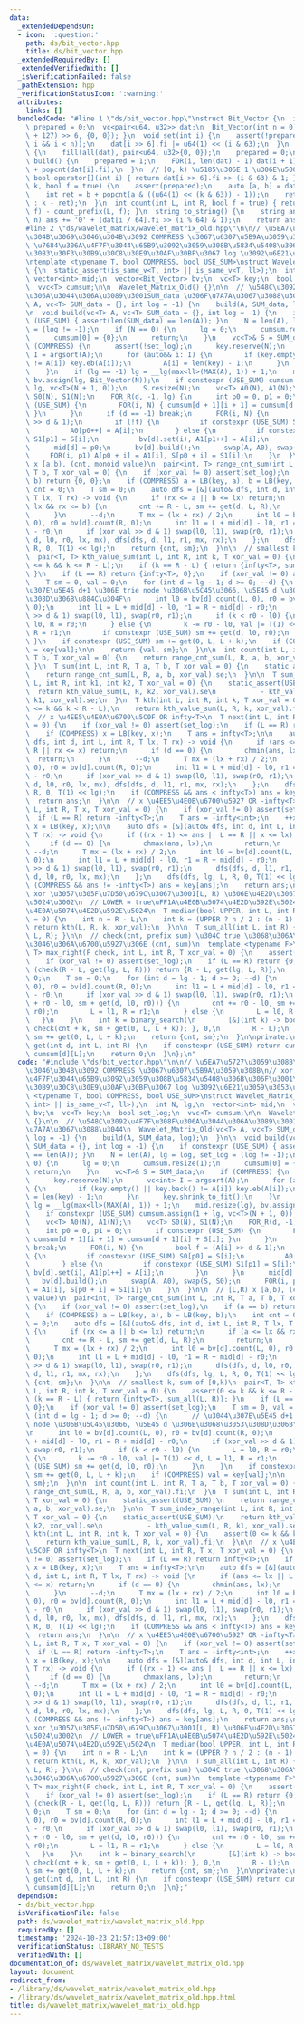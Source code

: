 ```yaml
---
data:
  _extendedDependsOn:
  - icon: ':question:'
    path: ds/bit_vector.hpp
    title: ds/bit_vector.hpp
  _extendedRequiredBy: []
  _extendedVerifiedWith: []
  _isVerificationFailed: false
  _pathExtension: hpp
  _verificationStatusIcon: ':warning:'
  attributes:
    links: []
  bundledCode: "#line 1 \"ds/bit_vector.hpp\"\nstruct Bit_Vector {\n  int n;\n  bool\
    \ prepared = 0;\n  vc<pair<u64, u32>> dat;\n  Bit_Vector(int n = 0) : n(n) { dat.assign((n\
    \ + 127) >> 6, {0, 0}); }\n  void set(int i) {\n    assert(!prepared && (0 <=\
    \ i && i < n));\n    dat[i >> 6].fi |= u64(1) << (i & 63);\n  }\n  void reset()\
    \ {\n    fill(all(dat), pair<u64, u32>{0, 0});\n    prepared = 0;\n  }\n  void\
    \ build() {\n    prepared = 1;\n    FOR(i, len(dat) - 1) dat[i + 1].se = dat[i].se\
    \ + popcnt(dat[i].fi);\n  }\n  // [0, k) \u5185\u306E 1 \u306E\u500B\u6570\n \
    \ bool operator[](int i) { return dat[i >> 6].fi >> (i & 63) & 1; }\n  int count_prefix(int\
    \ k, bool f = true) {\n    assert(prepared);\n    auto [a, b] = dat[k >> 6];\n\
    \    int ret = b + popcnt(a & ((u64(1) << (k & 63)) - 1));\n    return (f ? ret\
    \ : k - ret);\n  }\n  int count(int L, int R, bool f = true) { return count_prefix(R,\
    \ f) - count_prefix(L, f); }\n  string to_string() {\n    string ans;\n    FOR(i,\
    \ n) ans += '0' + (dat[i / 64].fi >> (i % 64) & 1);\n    return ans;\n  }\n};\n\
    #line 2 \"ds/wavelet_matrix/wavelet_matrix_old.hpp\"\n\n// \u5EA7\u5727\u3059\u308B\
    \u304B\u3069\u3046\u304B\u3092 COMPRESS \u3067\u6307\u5B9A\u3059\u308B\n// xor\
    \ \u7684\u306A\u4F7F\u3044\u65B9\u3092\u3059\u308B\u5834\u5408\u306B\u306F\u3001\
    \u30B3\u30F3\u30B9\u30C8\u30E9\u30AF\u30BF\u3067 log \u3092\u6E21\u3059\u3053\u3068\
    \ntemplate <typename T, bool COMPRESS, bool USE_SUM>\nstruct Wavelet_Matrix_Old\
    \ {\n  static_assert(is_same_v<T, int> || is_same_v<T, ll>);\n  int N, lg;\n \
    \ vector<int> mid;\n  vector<Bit_Vector> bv;\n  vc<T> key;\n  bool set_log;\n\
    \  vvc<T> cumsum;\n\n  Wavelet_Matrix_Old() {}\n\n  // \u548C\u3092\u4F7F\u308F\
    \u306A\u3044\u306A\u3089\u3001SUM_data \u306F\u7A7A\u3067\u3088\u3044\n  Wavelet_Matrix_Old(vc<T>\
    \ A, vc<T> SUM_data = {}, int log = -1) {\n    build(A, SUM_data, log);\n  }\n\
    \n  void build(vc<T> A, vc<T> SUM_data = {}, int log = -1) {\n    if constexpr\
    \ (USE_SUM) { assert(len(SUM_data) == len(A)); }\n    N = len(A), lg = log, set_log\
    \ = (log != -1);\n    if (N == 0) {\n      lg = 0;\n      cumsum.resize(1);\n\
    \      cumsum[0] = {0};\n      return;\n    }\n    vc<T>& S = SUM_data;\n    if\
    \ (COMPRESS) {\n      assert(!set_log);\n      key.reserve(N);\n      vc<int>\
    \ I = argsort(A);\n      for (auto&& i: I) {\n        if (key.empty() || key.back()\
    \ != A[i]) key.eb(A[i]);\n        A[i] = len(key) - 1;\n      }\n      key.shrink_to_fit();\n\
    \    }\n    if (lg == -1) lg = __lg(max<ll>(MAX(A), 1)) + 1;\n    mid.resize(lg),\
    \ bv.assign(lg, Bit_Vector(N));\n    if constexpr (USE_SUM) cumsum.assign(1 +\
    \ lg, vc<T>(N + 1, 0));\n    S.resize(N);\n    vc<T> A0(N), A1(N);\n    vc<T>\
    \ S0(N), S1(N);\n    FOR_R(d, -1, lg) {\n      int p0 = 0, p1 = 0;\n      if constexpr\
    \ (USE_SUM) {\n        FOR(i, N) { cumsum[d + 1][i + 1] = cumsum[d + 1][i] + S[i];\
    \ }\n      }\n      if (d == -1) break;\n      FOR(i, N) {\n        bool f = (A[i]\
    \ >> d & 1);\n        if (!f) {\n          if constexpr (USE_SUM) S0[p0] = S[i];\n\
    \          A0[p0++] = A[i];\n        } else {\n          if constexpr (USE_SUM)\
    \ S1[p1] = S[i];\n          bv[d].set(i), A1[p1++] = A[i];\n        }\n      }\n\
    \      mid[d] = p0;\n      bv[d].build();\n      swap(A, A0), swap(S, S0);\n \
    \     FOR(i, p1) A[p0 + i] = A1[i], S[p0 + i] = S1[i];\n    }\n  }\n\n  // [L,R)\
    \ x [a,b), (cnt, monoid value)\n  pair<int, T> range_cnt_sum(int L, int R, T a,\
    \ T b, T xor_val = 0) {\n    if (xor_val != 0) assert(set_log);\n    if (a ==\
    \ b) return {0, 0};\n    if (COMPRESS) a = LB(key, a), b = LB(key, b);\n    int\
    \ cnt = 0;\n    T sm = 0;\n    auto dfs = [&](auto& dfs, int d, int L, int R,\
    \ T lx, T rx) -> void {\n      if (rx <= a || b <= lx) return;\n      if (a <=\
    \ lx && rx <= b) {\n        cnt += R - L, sm += get(d, L, R);\n        return;\n\
    \      }\n      --d;\n      T mx = (lx + rx) / 2;\n      int l0 = bv[d].count(L,\
    \ 0), r0 = bv[d].count(R, 0);\n      int l1 = L + mid[d] - l0, r1 = R + mid[d]\
    \ - r0;\n      if (xor_val >> d & 1) swap(l0, l1), swap(r0, r1);\n      dfs(dfs,\
    \ d, l0, r0, lx, mx), dfs(dfs, d, l1, r1, mx, rx);\n    };\n    dfs(dfs, lg, L,\
    \ R, 0, T(1) << lg);\n    return {cnt, sm};\n  }\n\n  // smallest k, sum of [0,k)\n\
    \  pair<T, T> kth_value_sum(int L, int R, int k, T xor_val = 0) {\n    assert(0\
    \ <= k && k <= R - L);\n    if (k == R - L) { return {infty<T>, sum_all(L, R)};\
    \ }\n    if (L == R) return {infty<T>, 0};\n    if (xor_val != 0) assert(set_log);\n\
    \    T sm = 0, val = 0;\n    for (int d = lg - 1; d >= 0; --d) {\n      // \u3044\
    \u307E\u5E45 d+1 \u306E trie node \u306B\u5C45\u3066, \u5E45 d \u306E\u3068\u3053\
    \u308D\u306B\u884C\u304F\n      int l0 = bv[d].count(L, 0), r0 = bv[d].count(R,\
    \ 0);\n      int l1 = L + mid[d] - l0, r1 = R + mid[d] - r0;\n      if (xor_val\
    \ >> d & 1) swap(l0, l1), swap(r0, r1);\n      if (k < r0 - l0) {\n        L =\
    \ l0, R = r0;\n      } else {\n        k -= r0 - l0, val |= T(1) << d, L = l1,\
    \ R = r1;\n        if constexpr (USE_SUM) sm += get(d, l0, r0);\n      }\n   \
    \ }\n    if constexpr (USE_SUM) sm += get(0, L, L + k);\n    if (COMPRESS) val\
    \ = key[val];\n\n    return {val, sm};\n  }\n\n  int count(int L, int R, T a,\
    \ T b, T xor_val = 0) {\n    return range_cnt_sum(L, R, a, b, xor_val).fi;\n \
    \ }\n  T sum(int L, int R, T a, T b, T xor_val = 0) {\n    static_assert(USE_SUM);\n\
    \    return range_cnt_sum(L, R, a, b, xor_val).se;\n  }\n\n  T sum_index_range(int\
    \ L, int R, int k1, int k2, T xor_val = 0) {\n    static_assert(USE_SUM);\n  \
    \  return kth_value_sum(L, R, k2, xor_val).se\n           - kth_value_sum(L, R,\
    \ k1, xor_val).se;\n  }\n  T kth(int L, int R, int k, T xor_val = 0) {\n    assert(0\
    \ <= k && k < R - L);\n    return kth_value_sum(L, R, k, xor_val).fi;\n  }\n\n\
    \  // x \u4EE5\u4E0A\u6700\u5C0F OR infty<T>\n  T next(int L, int R, T x, T xor_val\
    \ = 0) {\n    if (xor_val != 0) assert(set_log);\n    if (L == R) return infty<T>;\n\
    \    if (COMPRESS) x = LB(key, x);\n    T ans = infty<T>;\n\n    auto dfs = [&](auto&\
    \ dfs, int d, int L, int R, T lx, T rx) -> void {\n      if (ans <= lx || L ==\
    \ R || rx <= x) return;\n      if (d == 0) {\n        chmin(ans, lx);\n      \
    \  return;\n      }\n      --d;\n      T mx = (lx + rx) / 2;\n      int l0 = bv[d].count(L,\
    \ 0), r0 = bv[d].count(R, 0);\n      int l1 = L + mid[d] - l0, r1 = R + mid[d]\
    \ - r0;\n      if (xor_val >> d & 1) swap(l0, l1), swap(r0, r1);\n      dfs(dfs,\
    \ d, l0, r0, lx, mx), dfs(dfs, d, l1, r1, mx, rx);\n    };\n    dfs(dfs, lg, L,\
    \ R, 0, T(1) << lg);\n    if (COMPRESS && ans < infty<T>) ans = key[ans];\n  \
    \  return ans;\n  }\n\n  // x \u4EE5\u4E0B\u6700\u5927 OR -infty<T>\n  T prev(int\
    \ L, int R, T x, T xor_val = 0) {\n    if (xor_val != 0) assert(set_log);\n  \
    \  if (L == R) return -infty<T>;\n    T ans = -infty<int>;\n    ++x;\n    if (COMPRESS)\
    \ x = LB(key, x);\n\n    auto dfs = [&](auto& dfs, int d, int L, int R, T lx,\
    \ T rx) -> void {\n      if ((rx - 1) <= ans || L == R || x <= lx) return;\n \
    \     if (d == 0) {\n        chmax(ans, lx);\n        return;\n      }\n     \
    \ --d;\n      T mx = (lx + rx) / 2;\n      int l0 = bv[d].count(L, 0), r0 = bv[d].count(R,\
    \ 0);\n      int l1 = L + mid[d] - l0, r1 = R + mid[d] - r0;\n      if (xor_val\
    \ >> d & 1) swap(l0, l1), swap(r0, r1);\n      dfs(dfs, d, l1, r1, mx, rx), dfs(dfs,\
    \ d, l0, r0, lx, mx);\n    };\n    dfs(dfs, lg, L, R, 0, T(1) << lg);\n    if\
    \ (COMPRESS && ans != -infty<T>) ans = key[ans];\n    return ans;\n  }\n\n  //\
    \ xor \u3057\u305F\u7D50\u679C\u3067\u3001[L, R) \u306E\u4E2D\u3067\u4E2D\u592E\
    \u5024\u3002\n  // LOWER = true\uFF1A\u4E0B\u5074\u4E2D\u592E\u5024\u3001false\uFF1A\
    \u4E0A\u5074\u4E2D\u592E\u5024\n  T median(bool UPPER, int L, int R, T xor_val\
    \ = 0) {\n    int n = R - L;\n    int k = (UPPER ? n / 2 : (n - 1) / 2);\n   \
    \ return kth(L, R, k, xor_val);\n  }\n\n  T sum_all(int L, int R) { return get(lg,\
    \ L, R); }\n\n  // check(cnt, prefix sum) \u304C true \u3068\u306A\u308B\u3088\
    \u3046\u306A\u6700\u5927\u306E (cnt, sum)\n  template <typename F>\n  pair<int,\
    \ T> max_right(F check, int L, int R, T xor_val = 0) {\n    assert(check(0, 0));\n\
    \    if (xor_val != 0) assert(set_log);\n    if (L == R) return {0, 0};\n    if\
    \ (check(R - L, get(lg, L, R))) return {R - L, get(lg, L, R)};\n    int cnt =\
    \ 0;\n    T sm = 0;\n    for (int d = lg - 1; d >= 0; --d) {\n      int l0 = bv[d].count(L,\
    \ 0), r0 = bv[d].count(R, 0);\n      int l1 = L + mid[d] - l0, r1 = R + mid[d]\
    \ - r0;\n      if (xor_val >> d & 1) swap(l0, l1), swap(r0, r1);\n      if (check(cnt\
    \ + r0 - l0, sm + get(d, l0, r0))) {\n        cnt += r0 - l0, sm += get(d, l0,\
    \ r0);\n        L = l1, R = r1;\n      } else {\n        L = l0, R = r0;\n   \
    \   }\n    }\n    int k = binary_search(\n        [&](int k) -> bool { return\
    \ check(cnt + k, sm + get(0, L, L + k)); }, 0,\n        R - L);\n    cnt += k,\
    \ sm += get(0, L, L + k);\n    return {cnt, sm};\n  }\n\nprivate:\n  inline T\
    \ get(int d, int L, int R) {\n    if constexpr (USE_SUM) return cumsum[d][R] -\
    \ cumsum[d][L];\n    return 0;\n  }\n};\n"
  code: "#include \"ds/bit_vector.hpp\"\n\n// \u5EA7\u5727\u3059\u308B\u304B\u3069\
    \u3046\u304B\u3092 COMPRESS \u3067\u6307\u5B9A\u3059\u308B\n// xor \u7684\u306A\
    \u4F7F\u3044\u65B9\u3092\u3059\u308B\u5834\u5408\u306B\u306F\u3001\u30B3\u30F3\
    \u30B9\u30C8\u30E9\u30AF\u30BF\u3067 log \u3092\u6E21\u3059\u3053\u3068\ntemplate\
    \ <typename T, bool COMPRESS, bool USE_SUM>\nstruct Wavelet_Matrix_Old {\n  static_assert(is_same_v<T,\
    \ int> || is_same_v<T, ll>);\n  int N, lg;\n  vector<int> mid;\n  vector<Bit_Vector>\
    \ bv;\n  vc<T> key;\n  bool set_log;\n  vvc<T> cumsum;\n\n  Wavelet_Matrix_Old()\
    \ {}\n\n  // \u548C\u3092\u4F7F\u308F\u306A\u3044\u306A\u3089\u3001SUM_data \u306F\
    \u7A7A\u3067\u3088\u3044\n  Wavelet_Matrix_Old(vc<T> A, vc<T> SUM_data = {}, int\
    \ log = -1) {\n    build(A, SUM_data, log);\n  }\n\n  void build(vc<T> A, vc<T>\
    \ SUM_data = {}, int log = -1) {\n    if constexpr (USE_SUM) { assert(len(SUM_data)\
    \ == len(A)); }\n    N = len(A), lg = log, set_log = (log != -1);\n    if (N ==\
    \ 0) {\n      lg = 0;\n      cumsum.resize(1);\n      cumsum[0] = {0};\n     \
    \ return;\n    }\n    vc<T>& S = SUM_data;\n    if (COMPRESS) {\n      assert(!set_log);\n\
    \      key.reserve(N);\n      vc<int> I = argsort(A);\n      for (auto&& i: I)\
    \ {\n        if (key.empty() || key.back() != A[i]) key.eb(A[i]);\n        A[i]\
    \ = len(key) - 1;\n      }\n      key.shrink_to_fit();\n    }\n    if (lg == -1)\
    \ lg = __lg(max<ll>(MAX(A), 1)) + 1;\n    mid.resize(lg), bv.assign(lg, Bit_Vector(N));\n\
    \    if constexpr (USE_SUM) cumsum.assign(1 + lg, vc<T>(N + 1, 0));\n    S.resize(N);\n\
    \    vc<T> A0(N), A1(N);\n    vc<T> S0(N), S1(N);\n    FOR_R(d, -1, lg) {\n  \
    \    int p0 = 0, p1 = 0;\n      if constexpr (USE_SUM) {\n        FOR(i, N) {\
    \ cumsum[d + 1][i + 1] = cumsum[d + 1][i] + S[i]; }\n      }\n      if (d == -1)\
    \ break;\n      FOR(i, N) {\n        bool f = (A[i] >> d & 1);\n        if (!f)\
    \ {\n          if constexpr (USE_SUM) S0[p0] = S[i];\n          A0[p0++] = A[i];\n\
    \        } else {\n          if constexpr (USE_SUM) S1[p1] = S[i];\n         \
    \ bv[d].set(i), A1[p1++] = A[i];\n        }\n      }\n      mid[d] = p0;\n   \
    \   bv[d].build();\n      swap(A, A0), swap(S, S0);\n      FOR(i, p1) A[p0 + i]\
    \ = A1[i], S[p0 + i] = S1[i];\n    }\n  }\n\n  // [L,R) x [a,b), (cnt, monoid\
    \ value)\n  pair<int, T> range_cnt_sum(int L, int R, T a, T b, T xor_val = 0)\
    \ {\n    if (xor_val != 0) assert(set_log);\n    if (a == b) return {0, 0};\n\
    \    if (COMPRESS) a = LB(key, a), b = LB(key, b);\n    int cnt = 0;\n    T sm\
    \ = 0;\n    auto dfs = [&](auto& dfs, int d, int L, int R, T lx, T rx) -> void\
    \ {\n      if (rx <= a || b <= lx) return;\n      if (a <= lx && rx <= b) {\n\
    \        cnt += R - L, sm += get(d, L, R);\n        return;\n      }\n      --d;\n\
    \      T mx = (lx + rx) / 2;\n      int l0 = bv[d].count(L, 0), r0 = bv[d].count(R,\
    \ 0);\n      int l1 = L + mid[d] - l0, r1 = R + mid[d] - r0;\n      if (xor_val\
    \ >> d & 1) swap(l0, l1), swap(r0, r1);\n      dfs(dfs, d, l0, r0, lx, mx), dfs(dfs,\
    \ d, l1, r1, mx, rx);\n    };\n    dfs(dfs, lg, L, R, 0, T(1) << lg);\n    return\
    \ {cnt, sm};\n  }\n\n  // smallest k, sum of [0,k)\n  pair<T, T> kth_value_sum(int\
    \ L, int R, int k, T xor_val = 0) {\n    assert(0 <= k && k <= R - L);\n    if\
    \ (k == R - L) { return {infty<T>, sum_all(L, R)}; }\n    if (L == R) return {infty<T>,\
    \ 0};\n    if (xor_val != 0) assert(set_log);\n    T sm = 0, val = 0;\n    for\
    \ (int d = lg - 1; d >= 0; --d) {\n      // \u3044\u307E\u5E45 d+1 \u306E trie\
    \ node \u306B\u5C45\u3066, \u5E45 d \u306E\u3068\u3053\u308D\u306B\u884C\u304F\
    \n      int l0 = bv[d].count(L, 0), r0 = bv[d].count(R, 0);\n      int l1 = L\
    \ + mid[d] - l0, r1 = R + mid[d] - r0;\n      if (xor_val >> d & 1) swap(l0, l1),\
    \ swap(r0, r1);\n      if (k < r0 - l0) {\n        L = l0, R = r0;\n      } else\
    \ {\n        k -= r0 - l0, val |= T(1) << d, L = l1, R = r1;\n        if constexpr\
    \ (USE_SUM) sm += get(d, l0, r0);\n      }\n    }\n    if constexpr (USE_SUM)\
    \ sm += get(0, L, L + k);\n    if (COMPRESS) val = key[val];\n\n    return {val,\
    \ sm};\n  }\n\n  int count(int L, int R, T a, T b, T xor_val = 0) {\n    return\
    \ range_cnt_sum(L, R, a, b, xor_val).fi;\n  }\n  T sum(int L, int R, T a, T b,\
    \ T xor_val = 0) {\n    static_assert(USE_SUM);\n    return range_cnt_sum(L, R,\
    \ a, b, xor_val).se;\n  }\n\n  T sum_index_range(int L, int R, int k1, int k2,\
    \ T xor_val = 0) {\n    static_assert(USE_SUM);\n    return kth_value_sum(L, R,\
    \ k2, xor_val).se\n           - kth_value_sum(L, R, k1, xor_val).se;\n  }\n  T\
    \ kth(int L, int R, int k, T xor_val = 0) {\n    assert(0 <= k && k < R - L);\n\
    \    return kth_value_sum(L, R, k, xor_val).fi;\n  }\n\n  // x \u4EE5\u4E0A\u6700\
    \u5C0F OR infty<T>\n  T next(int L, int R, T x, T xor_val = 0) {\n    if (xor_val\
    \ != 0) assert(set_log);\n    if (L == R) return infty<T>;\n    if (COMPRESS)\
    \ x = LB(key, x);\n    T ans = infty<T>;\n\n    auto dfs = [&](auto& dfs, int\
    \ d, int L, int R, T lx, T rx) -> void {\n      if (ans <= lx || L == R || rx\
    \ <= x) return;\n      if (d == 0) {\n        chmin(ans, lx);\n        return;\n\
    \      }\n      --d;\n      T mx = (lx + rx) / 2;\n      int l0 = bv[d].count(L,\
    \ 0), r0 = bv[d].count(R, 0);\n      int l1 = L + mid[d] - l0, r1 = R + mid[d]\
    \ - r0;\n      if (xor_val >> d & 1) swap(l0, l1), swap(r0, r1);\n      dfs(dfs,\
    \ d, l0, r0, lx, mx), dfs(dfs, d, l1, r1, mx, rx);\n    };\n    dfs(dfs, lg, L,\
    \ R, 0, T(1) << lg);\n    if (COMPRESS && ans < infty<T>) ans = key[ans];\n  \
    \  return ans;\n  }\n\n  // x \u4EE5\u4E0B\u6700\u5927 OR -infty<T>\n  T prev(int\
    \ L, int R, T x, T xor_val = 0) {\n    if (xor_val != 0) assert(set_log);\n  \
    \  if (L == R) return -infty<T>;\n    T ans = -infty<int>;\n    ++x;\n    if (COMPRESS)\
    \ x = LB(key, x);\n\n    auto dfs = [&](auto& dfs, int d, int L, int R, T lx,\
    \ T rx) -> void {\n      if ((rx - 1) <= ans || L == R || x <= lx) return;\n \
    \     if (d == 0) {\n        chmax(ans, lx);\n        return;\n      }\n     \
    \ --d;\n      T mx = (lx + rx) / 2;\n      int l0 = bv[d].count(L, 0), r0 = bv[d].count(R,\
    \ 0);\n      int l1 = L + mid[d] - l0, r1 = R + mid[d] - r0;\n      if (xor_val\
    \ >> d & 1) swap(l0, l1), swap(r0, r1);\n      dfs(dfs, d, l1, r1, mx, rx), dfs(dfs,\
    \ d, l0, r0, lx, mx);\n    };\n    dfs(dfs, lg, L, R, 0, T(1) << lg);\n    if\
    \ (COMPRESS && ans != -infty<T>) ans = key[ans];\n    return ans;\n  }\n\n  //\
    \ xor \u3057\u305F\u7D50\u679C\u3067\u3001[L, R) \u306E\u4E2D\u3067\u4E2D\u592E\
    \u5024\u3002\n  // LOWER = true\uFF1A\u4E0B\u5074\u4E2D\u592E\u5024\u3001false\uFF1A\
    \u4E0A\u5074\u4E2D\u592E\u5024\n  T median(bool UPPER, int L, int R, T xor_val\
    \ = 0) {\n    int n = R - L;\n    int k = (UPPER ? n / 2 : (n - 1) / 2);\n   \
    \ return kth(L, R, k, xor_val);\n  }\n\n  T sum_all(int L, int R) { return get(lg,\
    \ L, R); }\n\n  // check(cnt, prefix sum) \u304C true \u3068\u306A\u308B\u3088\
    \u3046\u306A\u6700\u5927\u306E (cnt, sum)\n  template <typename F>\n  pair<int,\
    \ T> max_right(F check, int L, int R, T xor_val = 0) {\n    assert(check(0, 0));\n\
    \    if (xor_val != 0) assert(set_log);\n    if (L == R) return {0, 0};\n    if\
    \ (check(R - L, get(lg, L, R))) return {R - L, get(lg, L, R)};\n    int cnt =\
    \ 0;\n    T sm = 0;\n    for (int d = lg - 1; d >= 0; --d) {\n      int l0 = bv[d].count(L,\
    \ 0), r0 = bv[d].count(R, 0);\n      int l1 = L + mid[d] - l0, r1 = R + mid[d]\
    \ - r0;\n      if (xor_val >> d & 1) swap(l0, l1), swap(r0, r1);\n      if (check(cnt\
    \ + r0 - l0, sm + get(d, l0, r0))) {\n        cnt += r0 - l0, sm += get(d, l0,\
    \ r0);\n        L = l1, R = r1;\n      } else {\n        L = l0, R = r0;\n   \
    \   }\n    }\n    int k = binary_search(\n        [&](int k) -> bool { return\
    \ check(cnt + k, sm + get(0, L, L + k)); }, 0,\n        R - L);\n    cnt += k,\
    \ sm += get(0, L, L + k);\n    return {cnt, sm};\n  }\n\nprivate:\n  inline T\
    \ get(int d, int L, int R) {\n    if constexpr (USE_SUM) return cumsum[d][R] -\
    \ cumsum[d][L];\n    return 0;\n  }\n};"
  dependsOn:
  - ds/bit_vector.hpp
  isVerificationFile: false
  path: ds/wavelet_matrix/wavelet_matrix_old.hpp
  requiredBy: []
  timestamp: '2024-10-23 21:57:13+09:00'
  verificationStatus: LIBRARY_NO_TESTS
  verifiedWith: []
documentation_of: ds/wavelet_matrix/wavelet_matrix_old.hpp
layout: document
redirect_from:
- /library/ds/wavelet_matrix/wavelet_matrix_old.hpp
- /library/ds/wavelet_matrix/wavelet_matrix_old.hpp.html
title: ds/wavelet_matrix/wavelet_matrix_old.hpp
---
```

